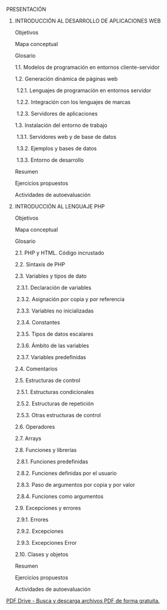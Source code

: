 PRESENTACIÓN 

1. INTRODUCCIÓN AL DESARROLLO DE APLICACIONES WEB 

   Objetivos

   Mapa conceptual 

   Glosario 

   1.1. Modelos de programación en entornos cliente-servidor

   1.2. Generación dinámica de páginas web

   ​			1.2.1. Lenguajes de programación en entornos servidor 

   ​			1.2.2. Integración con los lenguajes de marcas

   ​			1.2.3. Servidores de aplicaciones

   1.3. Instalación del entorno de trabajo

   ​			1.3.1. Servidores web y de base de datos 

   ​			1.3.2. Ejemplos y bases de datos 

   ​			1.3.3. Entorno de desarrollo

   Resumen 

   Ejercicios propuestos

   Actividades de autoevaluación

2. INTRODUCCIÓN AL LENGUAJE PHP

   Objetivos

   Mapa conceptual

   Glosario

   2.1. PHP y HTML. Código incrustado

   2.2. Sintaxis de PHP

   2.3. Variables y tipos de dato

   ​			2.3.1. Declaración de variables

   ​			2.3.2. Asignación por copia y por referencia

   ​			2.3.3. Variables no inicializadas

   ​			2.3.4. Constantes

   ​			2.3.5. Tipos de datos escalares

   ​			2.3.6. Ámbito de las variables	

   ​			2.3.7. Variables predefinidas 

   2.4. Comentarios 

   2.5. Estructuras de control 

   ​			2.5.1. Estructuras condicionales 

   ​			2.5.2. Estructuras de repetición 	

   ​			2.5.3. Otras estructuras de control

   2.6. Operadores 

   2.7. Arrays

   2.8. Funciones y librerías 

   ​			2.8.1. Funciones predefinidas 

   ​			2.8.2. Funciones definidas por el usuario

   ​			2.8.3. Paso de argumentos por copia y por valor 

   ​			2.8.4. Funciones como argumentos 

   2.9. Excepciones y errores 

   ​			2.9.1. Errores

   ​			2.9.2. Excepciones

   ​			2.9.3. Excepciones Error

   2.10. Clases y objetos

   Resumen 

   Ejercicios propuestos

   Actividades de autoevaluación















[PDF Drive - Busca y descarga archivos PDF de forma gratuita.](https://es.pdfdrive.com/)